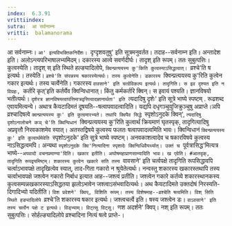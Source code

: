 ```yaml
---
index:  6.3.91
vrittiindex: 
sutra:  आ सर्वनाम्नः
vritti:  balamanorama 
---
```


आ सर्वनाम्नः। `आ' इत्यविभक्तिकनिर्देशः। `दृग्दृशवतुषु' इति सूत्रमनुवर्तत। तदाह--सर्वनाम्न इति। अन्तादेश इति। अलोऽन्त्यपरिभाषालभ्यमिदम्। दकारस्य आत्वे सवर्णदीर्घः। तादृश् इति रूपम्। ततः सुबुत्पत्तिः। कुत्वस्येति। तादृश् स् इति स्थिते हल्ङ्यादिलोपे, `क्विन्प्रत्ययस्य कु'किति कुत्वस्याऽसिद्धत्वात्। `व्रश्चे'ति ष इत्यर्थः। तस्येति। `व्रश्चे'ति संपन्नस्य षकारस्येत्यर्थः। तस्य कुत्वेनेति। डकारस्य `क्विन्प्रत्ययस्य कु'रिति कुत्वेन गकार इत्यर्थः। तस्य चर्त्वेनेति। गकारस्य `वावसाने' इति चर्त्वविकल्प इत्यर्थः। तादृगिति। स इव दृश्यत इति न विग्रहः, `कर्तरि कृत्'इति कर्तर्येव क्विन्विधानात्। किंतु कर्मकर्तरि क्विन्। स इवायं पश्यति। ज्ञानविषयो भतीत्यर्थः। `दृशेरत्र ज्ञानविषयत्वापत्तिमात्रवृत्तित्वादज्ञानार्थता' इति `त्यदादिषु दृशेः' इति सूत्रे भाष्ये स्पष्टम् . रूढशब्द एवायमित्यन्ये। अथात्र कैयटादिमतं दूषयति--षत्वापवादत्वादिति। यद्यपि दधृगञ्चुयुजिक्रुञ्चुषु अप्राप्ते।ञपि व्रश्चादिषत्वे `क्वन्प्रत्ययस्य कुः' इति कुत्वमारभ्यते। तथापि क्विपैव सिद्धे `स्पृशोऽनुदके क्विन्', `त्यदादिषु दृशोऽनालोचने कञ् चे'ति क्विन्विधानं `क्विन्प्रत्ययस्य कु'रिति कुत्वार्थं क्रियमाणं घृतस्पृक्, तादृगित्यादिषु अप्रवृत्तौ निरवकाशमेव स्यात्। अतस्तद्विषये कुत्वस्य फलतः षत्वापवादत्वमिति भावः। क्विन्विधानं `क्विन्प्रत्ययस्य कुः' इति कुत्वार्थमेवेति `स्पृशोऽनुदके' इति सूत्रे भाष्ये स्पष्टम्। अनवकाशत्वादेव च षकारविषये कुत्वस्य नाऽसिद्धत्वमपि। अन्यथा `स्पृशोऽनुदके क्वि'नित्यादिना स्पृशादेः क्विन्विधिवैयर्थ्यात्। उक्तं च `पूर्वत्रासिद्ध'मित्यत्र भाष्ये--`अपवादो वचनप्रमाण्या'दिति। खकार इतीति। अघोषमहाप्राणसाम्यादिति भावः। ख एवेति। #आतदृक्, तादृगिति रूपद्वयमिष्टम्। शकारस्य कुत्वेन खकारे सति तस्य `वावसाने' इति चर्त्वपक्षे तादृगिति रूपसिद्धावपि चर्त्वाऽभावपक्षे तादृखित्येव स्यात्, ताद-गिता गकारो न श्रूयेतेत्यर्थः। नन्वस्तु शकारस्य खकारस्तथापि तस्य चर्त्वाभावपक्षे जश्त्वेन गकारो निर्बाध इत्यात आह--जश्त्वं प्रतीति। जश्त्वेन गकारे कर्तव्ये शकारस्थानकस्य कुत्वसम्पन्नखकारस्याऽसिद्धतया झलोऽभावेन जश्त्वाऽसंभवादित्यर्थः। अथ कैयटादिमते उक्तदोषं निरस्यति-दिगादिभ्यो यदितीति। `विश प्रवेशने' क्विप्, विशिति रूपम्। तस्य विशेषमाह--व्रश्चेति षत्वमिति। विश् सिति स्थिते हङ्यादिलोपे `व्रश्चे'ति शकारस्य षकार इत्यर्थः। जश्त्वचर्त्वे इति। षस्य जश्त्वेन डः। `वाऽवसाने' इति तस्य चर्त्वेन पक्षे ट इत्यर्थः। विड्भ्याम्। विट्त्सु विट्सु। `णश अदर्शने' क्विप्। नश् इति रूपम्। ततः सुबुत्पत्तिः। सोर्हल्ङ्यादिलोपे व्रश्चादिना नित्यं षत्वे प्राप्ते-।

